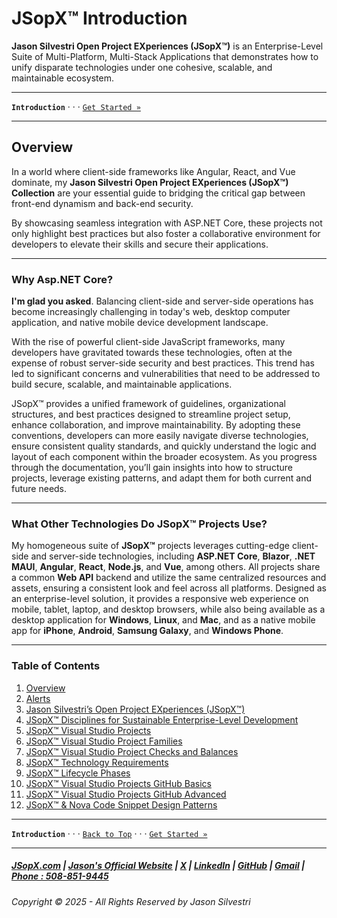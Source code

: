 # JSopX™ Introduction

**Jason Silvestri Open Project EXperiences (JSopX™)** is an Enterprise-Level Suite of Multi-Platform, Multi-Stack Applications that demonstrates how to unify disparate technologies under one cohesive, scalable, and maintainable ecosystem.

---

**`Introduction`** · · · [`Get Started »`](./Alerts.md)

---

## **Overview**

In a world where client-side frameworks like Angular, React, and Vue dominate, my **Jason Silvestri Open Project EXperiences (JSopX™) Collection** are your essential guide to bridging the critical gap between front-end dynamism and back-end security. 

By showcasing seamless integration with ASP.NET Core, these projects not only highlight best practices but also foster a collaborative environment for developers to elevate their skills and secure their applications. 

---

### Why **Asp.NET Core**? 

**I'm glad you asked**. Balancing client-side and server-side operations has become increasingly challenging in today's web, desktop computer application, and native mobile device development landscape. 

With the rise of powerful client-side JavaScript frameworks, many developers have gravitated towards these technologies, often at the expense of robust server-side security and best practices. This trend has led to significant concerns and vulnerabilities that need to be addressed to build secure, scalable, and maintainable applications.

JSopX™ provides a unified framework of guidelines, organizational structures, and best practices designed to streamline project setup, enhance collaboration, and improve maintainability. By adopting these conventions, developers can more easily navigate diverse technologies, ensure consistent quality standards, and quickly understand the logic and layout of each component within the broader ecosystem. As you progress through the documentation, you’ll gain insights into how to structure projects, leverage existing patterns, and adapt them for both current and future needs.

---

### What Other Technologies Do **JSopX™** Projects Use? 

My homogeneous suite of **JSopX™** projects leverages cutting-edge client-side and server-side technologies, including **ASP.NET Core**, **Blazor**, **.NET MAUI**, **Angular**, **React**, **Node.js**, and **Vue**, among others. All projects share a common **Web API** backend and utilize the same centralized resources and assets, ensuring a consistent look and feel across all platforms. Designed as an enterprise-level solution, it provides a responsive web experience on mobile, tablet, laptop, and desktop browsers, while also being available as a desktop application for **Windows**, **Linux**, and **Mac**, and as a native mobile app for **iPhone**, **Android**, **Samsung Galaxy**, and **Windows Phone**.

---

### Table of Contents

1. [Overview](#overview)
2. [Alerts](./Alerts.md)
3. [Jason Silvestri’s Open Project EXperiences (JSopX™)](./JasonSilvestriOpenProjectExperiences.md)
4. [JSopX™ Disciplines for Sustainable Enterprise-Level Development](./JSopxDisciplinesRequiredForEnterpriseDevelopment.md)
5. [JSopX™ Visual Studio Projects](../OpenProjects/)
6. [JSopX™ Visual Studio Project Families](./JSopxProjectsFamilies.md)
7. [JSopX™ Visual Studio Project Checks and Balances](./JSopxProjectChecksBalances.md)
8. [JSopX™ Technology Requirements](../Technologies/)
9. [JSopX™ Lifecycle Phases](../Phases/)
10. [JSopX™ Visual Studio Projects GitHub Basics](../GitHub/JSopxProjectsGitHubBasics.md)
11. [JSopX™ Visual Studio Projects GitHub Advanced](../GitHub/JSopxProjectsGitHubAdvanced.md)
12. [JSopX™ & Nova Code Snippet Design Patterns](../DesignPatterns/JSopxNovaCodeSnippetDesignPatterns.md)

---

**`Introduction`** · · · [`Back to Top`](#table-of-contents) · · · [`Get Started »`](./Alerts.md)

---

##### [JSopX.com](https://www.jsopx.com/) | [Jason's Official Website](https://www.jsilvestri.com/) | [X](https://www.x.com/JasonSilvestri) | [LinkedIn](http://www.linkedin.com/in/JasonSilvestri) | [GitHub](https://github.com/JasonSilvestri) | [Gmail](mailto:therealjasonsilvestri@gmail.com) | [Phone : 508-851-9445](phoneto:508-851-9445)

###### Copyright © 2025 - All Rights Reserved by Jason Silvestri